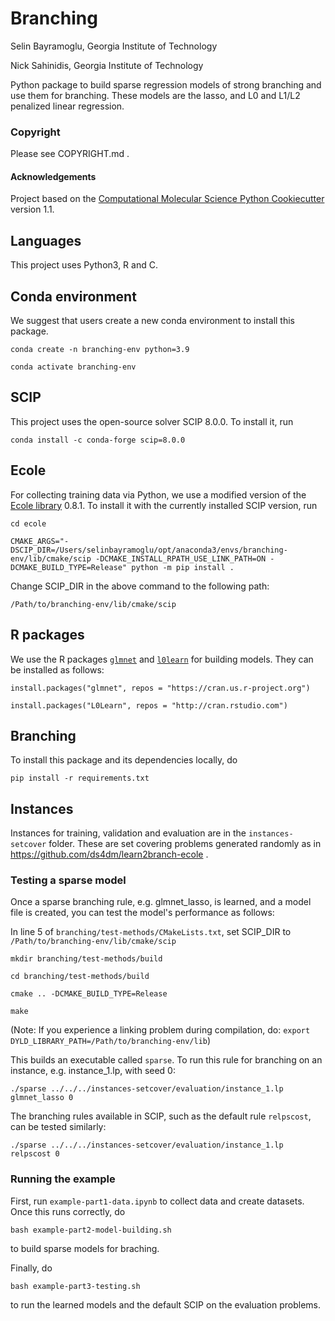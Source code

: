 Branching
==============================

Selin Bayramoglu, Georgia Institute of Technology

Nick Sahinidis, Georgia Institute of Technology

Python package to build sparse regression models of strong branching and use them for branching. These models are the lasso, and L0 and L1/L2 penalized linear regression.

### Copyright

Please see COPYRIGHT.md .


#### Acknowledgements
 
Project based on the [Computational Molecular Science Python Cookiecutter](https://github.com/molssi/cookiecutter-cms) version 1.1.

## Languages

This project uses Python3, R and C.
## Conda environment

We suggest that users create a new conda environment to install this package.

`conda create -n branching-env python=3.9`

`conda activate branching-env`


## SCIP

This project uses the open-source solver SCIP 8.0.0. To install it, run

`conda install -c conda-forge scip=8.0.0`

## Ecole

For collecting training data via Python, we use a modified version of the [Ecole library](https://github.com/ds4dm/ecole) 0.8.1. To install it with the currently installed SCIP version, run

`cd ecole`

`CMAKE_ARGS="-DSCIP_DIR=/Users/selinbayramoglu/opt/anaconda3/envs/branching-env/lib/cmake/scip -DCMAKE_INSTALL_RPATH_USE_LINK_PATH=ON -DCMAKE_BUILD_TYPE=Release" python -m pip install .`

Change SCIP_DIR in the above command to the following path:

`/Path/to/branching-env/lib/cmake/scip`

## R packages

We use the R packages [`glmnet`](https://glmnet.stanford.edu/) and [`l0learn`](https://cran.r-project.org/web/packages/L0Learn/vignettes/L0Learn-vignette.html) for building models. They can be installed as follows:

`install.packages("glmnet", repos = "https://cran.us.r-project.org")`

`install.packages("L0Learn", repos = "http://cran.rstudio.com")`


## Branching

To install this package and its dependencies locally, do

`pip install -r requirements.txt`

## Instances

Instances for training, validation and evaluation are in the `instances-setcover` folder. These are set covering problems generated randomly as in https://github.com/ds4dm/learn2branch-ecole .

### Testing a sparse model

Once a sparse branching rule, e.g. glmnet_lasso, is learned, and a model file is created, you can test the model's performance as follows:

In line 5 of `branching/test-methods/CMakeLists.txt`, set SCIP_DIR to `/Path/to/branching-env/lib/cmake/scip` 

`mkdir branching/test-methods/build`

`cd branching/test-methods/build`

`cmake .. -DCMAKE_BUILD_TYPE=Release`

`make`

(Note: If you experience a linking problem during compilation, do:
`export DYLD_LIBRARY_PATH=/Path/to/branching-env/lib`)

This builds an executable called `sparse`. To run this rule for branching on an instance, e.g. instance_1.lp, with seed 0:

`./sparse ../../../instances-setcover/evaluation/instance_1.lp glmnet_lasso 0`

The branching rules available in SCIP, such as the default rule `relpscost`, can be tested similarly:

`./sparse ../../../instances-setcover/evaluation/instance_1.lp relpscost 0`


### Running the example

First, run `example-part1-data.ipynb` to collect data and create datasets. Once this runs correctly, do

`bash example-part2-model-building.sh`

to build sparse models for braching.

Finally, do

`bash example-part3-testing.sh`

to run the learned models and the default SCIP on the evaluation problems.





